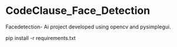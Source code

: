 # CodeClause_Face_Detection
Facedetection- Ai project developed using opencv and pysimplegui. 

pip install -r requirements.txt
